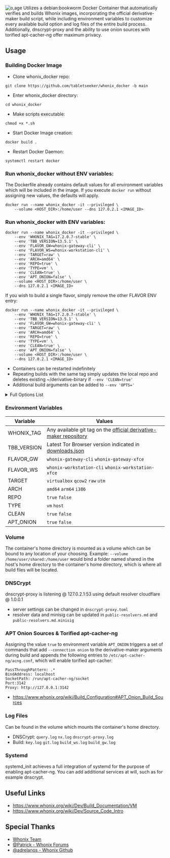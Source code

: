 ![o,age](https://i.postimg.cc/nzw8zYJX/whonix.png)
Utilizes a debian:bookworm Docker Container that automatically verifies and builds Whonix images, incorporating the official derivative-maker build script, while including environment variables to customize every available build option and log files of the entire build process. Additionally, dnscrypt-proxy and the ability to use onion sources with torified apt-cacher-ng offer maximum privacy.
 
## Usage

### Building Docker Image
* Clone whonix_docker repo:
```
git clone https://github.com/tabletseeker/whonix_docker -b main
```
* Enter whonix_docker directory:
```
cd whonix_docker
```
* Make scripts executable:
```
chmod +x *.sh
```
* Start Docker Image creation:
```
docker build .
```
* Restart Docker Daemon:
```
systemctl restart docker
```
### Run whonix_docker without ENV variables:
The Dockerfile already contains default values for all environment variables which will be included in the image.
If you execute `docker run` without assigning new values, the defaults will apply.
```
docker run --name whonix_docker -it --privileged \
	--volume <HOST_DIR>:/home/user --dns 127.0.2.1 <IMAGE_ID> 
```
### Run whonix_docker with ENV variables:
```
docker run --name whonix_docker -it --privileged \
	--env 'WHONIX_TAG=17.2.0.7-stable' \
	--env 'TBB_VERSION=13.5.1' \
	--env 'FLAVOR_GW=whonix-gateway-cli' \
	--env 'FLAVOR_WS=whonix-workstation-cli' \
	--env 'TARGET=raw' \
	--env 'ARCH=amd64' \
	--env 'REPO=true' \
	--env 'TYPE=vm' \
	--env 'CLEAN=true' \
	--env 'APT_ONION=false' \
	--volume <HOST_DIR>:/home/user \
	--dns 127.0.2.1 <IMAGE_ID> 
```
If you wish to build a single flavor, simply remove the other FLAVOR ENV entry:
```
docker run --name whonix_docker -it --privileged \
	--env 'WHONIX_TAG=17.2.0.7-stable' \
	--env 'TBB_VERSION=13.5.1' \
	--env 'FLAVOR_GW=whonix-gateway-cli' \
	--env 'TARGET=raw' \
	--env 'ARCH=amd64' \
	--env 'REPO=true' \
	--env 'TYPE=vm' \
	--env 'CLEAN=true' \
	--env 'APT_ONION=false' \
	--volume <HOST_DIR>:/home/user \
	--dns 127.0.2.1 <IMAGE_ID> 
```
- Containers can be restarted indefinitely
- Repeating builds with the same tag simply updates the local repo and deletes
  existing ~/derivative-binary if `--env 'CLEAN=true'`
- Additional build arguments can be added to `--env 'OPTS='`
<details>
  <summary>
	 Full Options List
  </summary>
  
```
Flavors:
  --flavor [flavor_option]
  Options:
    whonix-gateway-xfce         : Builds Whonix-Gateway Xfce VM.
    whonix-gateway-rpi          : Builds Whonix-Gateway CLI RPi 3 VM.
    whonix-gateway-cli          : Builds Whonix-Gateway CLI VM.
    whonix-workstation-xfce     : Builds Whonix-Workstation Xfce VM.
    whonix-workstation-cli      : Builds Whonix-Workstation CLI VM.
    whonix-custom-workstation   : Builds Whonix-Custom-Workstation VM.
    whonix-host-cli             : Builds Whonix-Host CLI.
    whonix-host-xfce            : Builds Whonix-Host Xfce.
    kicksecure-cli              : Builds Kicksecure VM CLI VM.
    kicksecure-xfce             : Builds Kicksecure VM Xfce VM.

Targets:
  --target [target_option]
  Options:
    virtualbox              : Builds VirtualBox .ova files.
    qcow2                   : Builds qcow2 images.
    utm                     : Builds UTM images.
    iso                     : Builds ISO images.
    raw                     : Builds raw disk images.
    dist-installer-cli      : Builds dist-installer-cli.
    windows                 : Builds the Windows Installer.
    root                    : Builds for physical installations.
    source                  : Builds a xz source archive.

Types:
  --type [type_option]
  Options:
    host                    : Specifies that the build is for a host system.
    vm                      : Specifies that the build is for a virtual machine.

Optional Parameters:
  --vmram [size]           : Set VM RAM size (e.g., --vmram 128).
  --vram [size]            : Set VM video RAM size (e.g., --vram 12).
  --vmsize [size]          : Set VM disk size (e.g., --vmsize 200G).

  --freshness [option]     : Choose between 'frozen' (frozen sources) or 'current' (current sources).
  --connection [option]    : Select 'clearnet' for clearnet apt sources or 'onion' for onion apt sources.
  --repo [true|false]      : Enable or disable derivative remote repository (default: false).

Environment Variables:
  - flavor_meta_packages_to_install: Define meta packages to be installed.
    Examples:
      flavor_meta_packages_to_install='none'
      flavor_meta_packages_to_install='non-qubes-vm-enhancements-cli kicksecure-dependencies-cli whonix-shared-packages-dependencies-cli whonix-gateway-packages-dependencies-cli'

  - install_package_list: Specify additional custom packages for installation.
    Examples:
      install_package_list='gparted'
      install_package_list='gparted gedit'

  - DERIVATIVE_APT_REPOSITORY_OPTS: Set options for the Derivative APT Repository.
    Examples:
      DERIVATIVE_APT_REPOSITORY_OPTS='--enable --repository stable'
      DERIVATIVE_APT_REPOSITORY_OPTS='--enable --repository testers'
      DERIVATIVE_APT_REPOSITORY_OPTS='--enable --repository developers'
      DERIVATIVE_APT_REPOSITORY_OPTS='--enable --codename bookworm'

Advanced Options:
  --report [true|false]           : Enable or disable build reports (default: false).
  --verifiable [true|false]       : Toggle file deletion in cleanup script for verifiable builds (default: false).
  --sanity-tests [true|false]     : Enable or disable chroot script sanity tests for faster build speed (default: false).
  --retry-max [attempts]          : Set maximum retry attempts. (default: 2)
  --retry-wait [seconds]          : Set wait time between retry attempts.
  --retry-before [script]         : Specify a script to run before retry. [default: none)
  --retry-after [script]          : Specify a script to run after retry. [default: none)
  --allow-uncommitted [true|false]: Permit builds with uncommitted changes (default: false).
  --allow-untagged [true|false]   : Permit builds from non-tagged sources (default: false).
  --kernel [packages]             : Specify kernel packages (e.g., 'linux-image-amd64' or 'none').
  --headers [packages]            : Specify kernel header packages.
  --remote-derivative-packages    : Choose to use remote derivative packages instead of building derivative packages from source code. (default: false).
  --release [unsupported_option]  : Set release option (unsupported). (bookworm|xenial|bionic)
  --arch [architecture]           : Set architecture (e.g., i386, amd64, kfreebsd-i386, kfreebsd-amd64) (default: amd64).
  (Note: amd64 also works with most Intel CPUs.)

For VMs only:
  --initramfs [packages]          : Specify initramfs packages. (none, initramfs-tools) (default: $BUILD_INITRAMFS_PKGS)

Configuration Files:
  --confdir [/path/to/config/dir] : Specify an additional configuration directory.
  --conffile [/path/to/config/file]: Specify an additional configuration file.
  --grmlbin [/path/to/grml-debootstrap]: Set the grml-debootstrap path (default: grml-debootstrap).

Miscellaneous:
  --unsafe-io [true|false]        : Toggle unsafe IO options (default: false).
  --freedom [true|false]          : Choose between pure or impure builds (required for host builds).
  --tb [none|closed|open]         : Configure Tor Browser installation options (default: open).
  none: Do not install Tor Browser.
  closed: Abort build, fail closed if Tor Browser cannot be installed.
  open: Do not abort build, fail open if Tor Browser cannot and installed.


```
</details>

### Environment Variables

|  Variable                                             | Values                                                                                          
| ---------------------------------------------------- | ------------------------------------------------------------------------------------------------|
| WHONIX_TAG        | Any available git tag on the [official derivative-maker repository](https://github.com/Whonix/derivative-maker/tags)  		 |
| TBB_VERSION       | Latest Tor Browser version indicated in [downloads.json]( https://aus1.torproject.org/torbrowser/update_3/release/downloads.json)  |
| FLAVOR_GW         | `whonix-gateway-cli` `whonix-gateway-xfce`                                |
| FLAVOR_WS         | `whonix-workstation-cli` `whonix-workstation-xfce`                   |
| TARGET 	    | `virtualbox` `qcow2` `raw` `utm`                                           			 |
| ARCH              | `amd64` `arm64` `i386`               								 |
| REPO              | `true` `false` 											 |
| TYPE              | `vm` `host` 											 |
| CLEAN             | `true` `false` 											 |
| APT_ONION         | `true` `false` 											 |

### Volume
The container's home directory is mounted as a volume which can be bound to any location of your choosing.
Example: `--volume /home/user/shared:/home/user` would bind a folder named shared in the host's home directory
to the container's home directory, which is where all build files will be located.

### DNSCrypt
dnscrypt-proxy is listening @ 127.0.2.1:53 using default resolver cloudflare @ 1.0.0.1
* server settings can be changed in `dnscrypt-proxy.toml`
* resolver data and minisig can be updated in `public-resolvers.md` and `public-resolvers.md.minisig`

### APT Onion Sources & Torified apt-cacher-ng
Assigning the value `true` to environment variable `APT_ONION` triggers a set of commands
that add `--connection onion` to the derivative-maker arguments during build and appends the following entries to 
`/etc/apt-cacher-ng/acng.conf`, which will enable torified apt-cacher:
```
PassThroughPattern: .*
BindAddress: localhost
SocketPath: /run/apt-cacher-ng/socket
Port:3142
Proxy: http://127.0.0.1:3142
```
* https://www.whonix.org/wiki/Build_Configuration#APT_Onion_Build_Sources

### Log Files
Can be found in the volume which mounts the container's home directory.
* DNSCrypt: `query.log` `nx.log` `dnscrypt-proxy.log`
* Build: `key.log` `git.log` `build_ws.log` `build_gw.log`

### Systemd
systemd_init achieves a full integration of systemd for the purpose of enabling apt-cacher-ng.
You can add additional services at will, such as for example dnscrypt.  

## Useful Links
* https://www.whonix.org/wiki/Dev/Build_Documentation/VM
* https://www.whonix.org/wiki/Dev/Source_Code_Intro

## Special Thanks
* [Whonix Team](https://www.whonix.org/)
* [@Patrick - Whonix Forums](https://forums.whonix.org/)
* [@adrelanos - Whonix Github](https://github.com/Whonix/derivative-maker)
